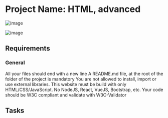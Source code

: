 # Project Name: HTML, advanced

![image](https://user-images.githubusercontent.com/106556798/235816406-66413ea6-bebc-4c09-a218-c8e3526d528f.png)

![image](https://user-images.githubusercontent.com/106556798/235816368-aadd9bab-fd0a-496b-9995-95e11f881c39.png)

## Requirements

### General

All your files should end with a new line
A README.md file, at the root of the folder of the project is mandatory
You are not allowed to install, import or use external libraries. This website must be build with only HTML/CSS/JavaScript. No NodeJS, React, VueJS, Bootstrap, etc.
Your code should be W3C compliant and validate with W3C-Validator

## Tasks

